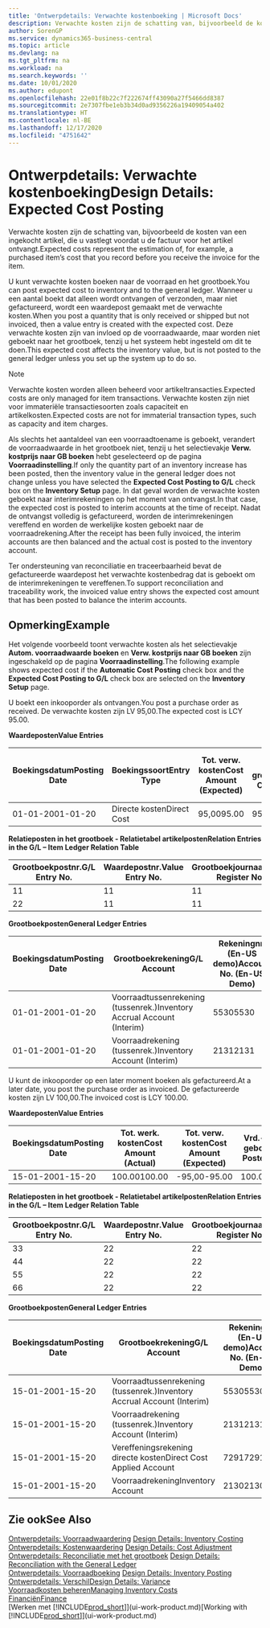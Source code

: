```yaml
---
title: 'Ontwerpdetails: Verwachte kostenboeking | Microsoft Docs'
description: Verwachte kosten zijn de schatting van, bijvoorbeeld de kosten van een ingekocht artikel, die u vastlegt voordat u de factuur voor het artikel ontvangt.
author: SorenGP
ms.service: dynamics365-business-central
ms.topic: article
ms.devlang: na
ms.tgt_pltfrm: na
ms.workload: na
ms.search.keywords: ''
ms.date: 10/01/2020
ms.author: edupont
ms.openlocfilehash: 22e01f8b22c7f222674ff43090a27f5466dd8387
ms.sourcegitcommit: 2e7307fbe1eb3b34d0ad9356226a19409054a402
ms.translationtype: HT
ms.contentlocale: nl-BE
ms.lasthandoff: 12/17/2020
ms.locfileid: "4751642"
---
```

# <a name="design-details-expected-cost-posting"></a><span data-ttu-id="3170b-103">Ontwerpdetails: Verwachte kostenboeking</span><span class="sxs-lookup"><span data-stu-id="3170b-103">Design Details: Expected Cost Posting</span></span>
<span data-ttu-id="3170b-104">Verwachte kosten zijn de schatting van, bijvoorbeeld de kosten van een ingekocht artikel, die u vastlegt voordat u de factuur voor het artikel ontvangt.</span><span class="sxs-lookup"><span data-stu-id="3170b-104">Expected costs represent the estimation of, for example, a purchased item’s cost that you record before you receive the invoice for the item.</span></span>  

 <span data-ttu-id="3170b-105">U kunt verwachte kosten boeken naar de voorraad en het grootboek.</span><span class="sxs-lookup"><span data-stu-id="3170b-105">You can post expected cost to inventory and to the general ledger.</span></span> <span data-ttu-id="3170b-106">Wanneer u een aantal boekt dat alleen wordt ontvangen of verzonden, maar niet gefactureerd, wordt een waardepost gemaakt met de verwachte kosten.</span><span class="sxs-lookup"><span data-stu-id="3170b-106">When you post a quantity that is only received or shipped but not invoiced, then a value entry is created with the expected cost.</span></span> <span data-ttu-id="3170b-107">Deze verwachte kosten zijn van invloed op de voorraadwaarde, maar worden niet geboekt naar het grootboek, tenzij u het systeem hebt ingesteld om dit te doen.</span><span class="sxs-lookup"><span data-stu-id="3170b-107">This expected cost affects the inventory value, but is not posted to the general ledger unless you set up the system up to do so.</span></span>  

> [!NOTE]  
>  <span data-ttu-id="3170b-108">Verwachte kosten worden alleen beheerd voor artikeltransacties.</span><span class="sxs-lookup"><span data-stu-id="3170b-108">Expected costs are only managed for item transactions.</span></span> <span data-ttu-id="3170b-109">Verwachte kosten zijn niet voor immateriële transactiesoorten zoals capaciteit en artikelkosten.</span><span class="sxs-lookup"><span data-stu-id="3170b-109">Expected costs are not for immaterial transaction types, such as capacity and item charges.</span></span>  

 <span data-ttu-id="3170b-110">Als slechts het aantaldeel van een voorraadtoename is geboekt, verandert de voorraadwaarde in het grootboek niet, tenzij u het selectievakje **Verw. kostprijs naar GB boeken** hebt geselecteerd op de pagina **Voorraadinstelling**.</span><span class="sxs-lookup"><span data-stu-id="3170b-110">If only the quantity part of an inventory increase has been posted, then the inventory value in the general ledger does not change unless you have selected the **Expected Cost Posting to G/L** check box on the **Inventory Setup** page.</span></span> <span data-ttu-id="3170b-111">In dat geval worden de verwachte kosten geboekt naar interimrekeningen op het moment van ontvangst.</span><span class="sxs-lookup"><span data-stu-id="3170b-111">In that case, the expected cost is posted to interim accounts at the time of receipt.</span></span> <span data-ttu-id="3170b-112">Nadat de ontvangst volledig is gefactureerd, worden de interimrekeningen vereffend en worden de werkelijke kosten geboekt naar de voorraadrekening.</span><span class="sxs-lookup"><span data-stu-id="3170b-112">After the receipt has been fully invoiced, the interim accounts are then balanced and the actual cost is posted to the inventory account.</span></span>  

 <span data-ttu-id="3170b-113">Ter ondersteuning van reconciliatie en traceerbaarheid bevat de gefactureerde waardepost het verwachte kostenbedrag dat is geboekt om de interimrekeningen te vereffenen.</span><span class="sxs-lookup"><span data-stu-id="3170b-113">To support reconciliation and traceability work, the invoiced value entry shows the expected cost amount that has been posted to balance the interim accounts.</span></span>  

## <a name="example"></a><span data-ttu-id="3170b-114">Opmerking</span><span class="sxs-lookup"><span data-stu-id="3170b-114">Example</span></span>  
 <span data-ttu-id="3170b-115">Het volgende voorbeeld toont verwachte kosten als het selectievakje **Autom. voorraadwaarde boeken** en **Verw. kostprijs naar GB boeken** zijn ingeschakeld op de pagina **Voorraadinstelling**.</span><span class="sxs-lookup"><span data-stu-id="3170b-115">The following example shows expected cost if the **Automatic Cost Posting** check box and the **Expected Cost Posting to G/L** check box are selected on the **Inventory Setup** page.</span></span>  

 <span data-ttu-id="3170b-116">U boekt een inkooporder als ontvangen.</span><span class="sxs-lookup"><span data-stu-id="3170b-116">You post a purchase order as received.</span></span> <span data-ttu-id="3170b-117">De verwachte kosten zijn LV 95,00.</span><span class="sxs-lookup"><span data-stu-id="3170b-117">The expected cost is LCY 95.00.</span></span>  

 <span data-ttu-id="3170b-118">**Waardeposten**</span><span class="sxs-lookup"><span data-stu-id="3170b-118">**Value Entries**</span></span>  

|<span data-ttu-id="3170b-119">Boekingsdatum</span><span class="sxs-lookup"><span data-stu-id="3170b-119">Posting Date</span></span>|<span data-ttu-id="3170b-120">Boekingssoort</span><span class="sxs-lookup"><span data-stu-id="3170b-120">Entry Type</span></span>|<span data-ttu-id="3170b-121">Tot. verw. kosten</span><span class="sxs-lookup"><span data-stu-id="3170b-121">Cost Amount (Expected)</span></span>|<span data-ttu-id="3170b-122">Verw. kostn geboekt nr grootbk</span><span class="sxs-lookup"><span data-stu-id="3170b-122">Expected Cost Posted to G/L</span></span>|<span data-ttu-id="3170b-123">Verwachte kosten</span><span class="sxs-lookup"><span data-stu-id="3170b-123">Expected Cost</span></span>|<span data-ttu-id="3170b-124">Artikelpostnr.</span><span class="sxs-lookup"><span data-stu-id="3170b-124">Item Ledger Entry No.</span></span>|<span data-ttu-id="3170b-125">Volgnummer</span><span class="sxs-lookup"><span data-stu-id="3170b-125">Entry No.</span></span>|  
|------------------|----------------|------------------------------|----------------------------------|-------------------|---------------------------|---------------|  
|<span data-ttu-id="3170b-126">01-01-20</span><span class="sxs-lookup"><span data-stu-id="3170b-126">01-01-20</span></span>|<span data-ttu-id="3170b-127">Directe kosten</span><span class="sxs-lookup"><span data-stu-id="3170b-127">Direct Cost</span></span>|<span data-ttu-id="3170b-128">95,00</span><span class="sxs-lookup"><span data-stu-id="3170b-128">95.00</span></span>|<span data-ttu-id="3170b-129">95,00</span><span class="sxs-lookup"><span data-stu-id="3170b-129">95.00</span></span>|<span data-ttu-id="3170b-130">Ja</span><span class="sxs-lookup"><span data-stu-id="3170b-130">Yes</span></span>|<span data-ttu-id="3170b-131">1</span><span class="sxs-lookup"><span data-stu-id="3170b-131">1</span></span>|<span data-ttu-id="3170b-132">1</span><span class="sxs-lookup"><span data-stu-id="3170b-132">1</span></span>|  

 <span data-ttu-id="3170b-133">**Relatieposten in het grootboek - Relatietabel artikelposten**</span><span class="sxs-lookup"><span data-stu-id="3170b-133">**Relation Entries in the G/L – Item Ledger Relation Table**</span></span>  

|<span data-ttu-id="3170b-134">Grootboekpostnr.</span><span class="sxs-lookup"><span data-stu-id="3170b-134">G/L Entry No.</span></span>|<span data-ttu-id="3170b-135">Waardepostnr.</span><span class="sxs-lookup"><span data-stu-id="3170b-135">Value Entry No.</span></span>|<span data-ttu-id="3170b-136">Grootboekjournaalnr.</span><span class="sxs-lookup"><span data-stu-id="3170b-136">G/L Register No.</span></span>|  
|--------------------|---------------------|-----------------------|  
|<span data-ttu-id="3170b-137">1</span><span class="sxs-lookup"><span data-stu-id="3170b-137">1</span></span>|<span data-ttu-id="3170b-138">1</span><span class="sxs-lookup"><span data-stu-id="3170b-138">1</span></span>|<span data-ttu-id="3170b-139">1</span><span class="sxs-lookup"><span data-stu-id="3170b-139">1</span></span>|  
|<span data-ttu-id="3170b-140">2</span><span class="sxs-lookup"><span data-stu-id="3170b-140">2</span></span>|<span data-ttu-id="3170b-141">1</span><span class="sxs-lookup"><span data-stu-id="3170b-141">1</span></span>|<span data-ttu-id="3170b-142">1</span><span class="sxs-lookup"><span data-stu-id="3170b-142">1</span></span>|  

 <span data-ttu-id="3170b-143">**Grootboekposten**</span><span class="sxs-lookup"><span data-stu-id="3170b-143">**General Ledger Entries**</span></span>  

|<span data-ttu-id="3170b-144">Boekingsdatum</span><span class="sxs-lookup"><span data-stu-id="3170b-144">Posting Date</span></span>|<span data-ttu-id="3170b-145">Grootboekrekening</span><span class="sxs-lookup"><span data-stu-id="3170b-145">G/L Account</span></span>|<span data-ttu-id="3170b-146">Rekeningnr. (En-US demo)</span><span class="sxs-lookup"><span data-stu-id="3170b-146">Account No. (En-US Demo)</span></span>|<span data-ttu-id="3170b-147">Bedrag</span><span class="sxs-lookup"><span data-stu-id="3170b-147">Amount</span></span>|<span data-ttu-id="3170b-148">Volgnummer</span><span class="sxs-lookup"><span data-stu-id="3170b-148">Entry No.</span></span>|  
|------------------|------------------|---------------------------------|------------|---------------|  
|<span data-ttu-id="3170b-149">01-01-20</span><span class="sxs-lookup"><span data-stu-id="3170b-149">01-01-20</span></span>|<span data-ttu-id="3170b-150">Voorraadtussenrekening (tussenrek.)</span><span class="sxs-lookup"><span data-stu-id="3170b-150">Inventory Accrual Account (Interim)</span></span>|<span data-ttu-id="3170b-151">5530</span><span class="sxs-lookup"><span data-stu-id="3170b-151">5530</span></span>|<span data-ttu-id="3170b-152">-95,00</span><span class="sxs-lookup"><span data-stu-id="3170b-152">-95.00</span></span>|<span data-ttu-id="3170b-153">2</span><span class="sxs-lookup"><span data-stu-id="3170b-153">2</span></span>|  
|<span data-ttu-id="3170b-154">01-01-20</span><span class="sxs-lookup"><span data-stu-id="3170b-154">01-01-20</span></span>|<span data-ttu-id="3170b-155">Voorraadrekening (tussenrek.)</span><span class="sxs-lookup"><span data-stu-id="3170b-155">Inventory Account (Interim)</span></span>|<span data-ttu-id="3170b-156">2131</span><span class="sxs-lookup"><span data-stu-id="3170b-156">2131</span></span>|<span data-ttu-id="3170b-157">95,00</span><span class="sxs-lookup"><span data-stu-id="3170b-157">95.00</span></span>|<span data-ttu-id="3170b-158">1</span><span class="sxs-lookup"><span data-stu-id="3170b-158">1</span></span>|  

 <span data-ttu-id="3170b-159">U kunt de inkooporder op een later moment boeken als gefactureerd.</span><span class="sxs-lookup"><span data-stu-id="3170b-159">At a later date, you post the purchase order as invoiced.</span></span> <span data-ttu-id="3170b-160">De gefactureerde kosten zijn LV 100,00.</span><span class="sxs-lookup"><span data-stu-id="3170b-160">The invoiced cost is LCY 100.00.</span></span>  

 <span data-ttu-id="3170b-161">**Waardeposten**</span><span class="sxs-lookup"><span data-stu-id="3170b-161">**Value Entries**</span></span>  

|<span data-ttu-id="3170b-162">Boekingsdatum</span><span class="sxs-lookup"><span data-stu-id="3170b-162">Posting Date</span></span>|<span data-ttu-id="3170b-163">Tot. werk. kosten</span><span class="sxs-lookup"><span data-stu-id="3170b-163">Cost Amount (Actual)</span></span>|<span data-ttu-id="3170b-164">Tot. verw. kosten</span><span class="sxs-lookup"><span data-stu-id="3170b-164">Cost Amount (Expected)</span></span>|<span data-ttu-id="3170b-165">Vrd.-waarde geboekt</span><span class="sxs-lookup"><span data-stu-id="3170b-165">Cost Posted to G/L</span></span>|<span data-ttu-id="3170b-166">Verwachte kosten</span><span class="sxs-lookup"><span data-stu-id="3170b-166">Expected Cost</span></span>|<span data-ttu-id="3170b-167">Artikelpostnr.</span><span class="sxs-lookup"><span data-stu-id="3170b-167">Item Ledger Entry No.</span></span>|<span data-ttu-id="3170b-168">Volgnummer</span><span class="sxs-lookup"><span data-stu-id="3170b-168">Entry No.</span></span>|  
|------------------|----------------------------|------------------------------|-------------------------|-------------------|---------------------------|---------------|  
|<span data-ttu-id="3170b-169">15-01-20</span><span class="sxs-lookup"><span data-stu-id="3170b-169">01-15-20</span></span>|<span data-ttu-id="3170b-170">100.00</span><span class="sxs-lookup"><span data-stu-id="3170b-170">100.00</span></span>|<span data-ttu-id="3170b-171">-95,00</span><span class="sxs-lookup"><span data-stu-id="3170b-171">-95.00</span></span>|<span data-ttu-id="3170b-172">100.00</span><span class="sxs-lookup"><span data-stu-id="3170b-172">100.00</span></span>|<span data-ttu-id="3170b-173">Nee</span><span class="sxs-lookup"><span data-stu-id="3170b-173">No</span></span>|<span data-ttu-id="3170b-174">1</span><span class="sxs-lookup"><span data-stu-id="3170b-174">1</span></span>|<span data-ttu-id="3170b-175">2</span><span class="sxs-lookup"><span data-stu-id="3170b-175">2</span></span>|  

 <span data-ttu-id="3170b-176">**Relatieposten in het grootboek - Relatietabel artikelposten**</span><span class="sxs-lookup"><span data-stu-id="3170b-176">**Relation Entries in the G/L – Item Ledger Relation Table**</span></span>  

|<span data-ttu-id="3170b-177">Grootboekpostnr.</span><span class="sxs-lookup"><span data-stu-id="3170b-177">G/L Entry No.</span></span>|<span data-ttu-id="3170b-178">Waardepostnr.</span><span class="sxs-lookup"><span data-stu-id="3170b-178">Value Entry No.</span></span>|<span data-ttu-id="3170b-179">Grootboekjournaalnr.</span><span class="sxs-lookup"><span data-stu-id="3170b-179">G/L Register No.</span></span>|  
|--------------------|---------------------|-----------------------|  
|<span data-ttu-id="3170b-180">3</span><span class="sxs-lookup"><span data-stu-id="3170b-180">3</span></span>|<span data-ttu-id="3170b-181">2</span><span class="sxs-lookup"><span data-stu-id="3170b-181">2</span></span>|<span data-ttu-id="3170b-182">2</span><span class="sxs-lookup"><span data-stu-id="3170b-182">2</span></span>|  
|<span data-ttu-id="3170b-183">4</span><span class="sxs-lookup"><span data-stu-id="3170b-183">4</span></span>|<span data-ttu-id="3170b-184">2</span><span class="sxs-lookup"><span data-stu-id="3170b-184">2</span></span>|<span data-ttu-id="3170b-185">2</span><span class="sxs-lookup"><span data-stu-id="3170b-185">2</span></span>|  
|<span data-ttu-id="3170b-186">5</span><span class="sxs-lookup"><span data-stu-id="3170b-186">5</span></span>|<span data-ttu-id="3170b-187">2</span><span class="sxs-lookup"><span data-stu-id="3170b-187">2</span></span>|<span data-ttu-id="3170b-188">2</span><span class="sxs-lookup"><span data-stu-id="3170b-188">2</span></span>|  
|<span data-ttu-id="3170b-189">6</span><span class="sxs-lookup"><span data-stu-id="3170b-189">6</span></span>|<span data-ttu-id="3170b-190">2</span><span class="sxs-lookup"><span data-stu-id="3170b-190">2</span></span>|<span data-ttu-id="3170b-191">2</span><span class="sxs-lookup"><span data-stu-id="3170b-191">2</span></span>|  

 <span data-ttu-id="3170b-192">**Grootboekposten**</span><span class="sxs-lookup"><span data-stu-id="3170b-192">**General Ledger Entries**</span></span>  

|<span data-ttu-id="3170b-193">Boekingsdatum</span><span class="sxs-lookup"><span data-stu-id="3170b-193">Posting Date</span></span>|<span data-ttu-id="3170b-194">Grootboekrekening</span><span class="sxs-lookup"><span data-stu-id="3170b-194">G/L Account</span></span>|<span data-ttu-id="3170b-195">Rekeningnr. (En-US demo)</span><span class="sxs-lookup"><span data-stu-id="3170b-195">Account No. (En-US Demo)</span></span>|<span data-ttu-id="3170b-196">Bedrag</span><span class="sxs-lookup"><span data-stu-id="3170b-196">Amount</span></span>|<span data-ttu-id="3170b-197">Volgnummer</span><span class="sxs-lookup"><span data-stu-id="3170b-197">Entry No.</span></span>|  
|------------------|------------------|---------------------------------|------------|---------------|  
|<span data-ttu-id="3170b-198">15-01-20</span><span class="sxs-lookup"><span data-stu-id="3170b-198">01-15-20</span></span>|<span data-ttu-id="3170b-199">Voorraadtussenrekening (tussenrek.)</span><span class="sxs-lookup"><span data-stu-id="3170b-199">Inventory Accrual Account (Interim)</span></span>|<span data-ttu-id="3170b-200">5530</span><span class="sxs-lookup"><span data-stu-id="3170b-200">5530</span></span>|<span data-ttu-id="3170b-201">95,00</span><span class="sxs-lookup"><span data-stu-id="3170b-201">95.00</span></span>|<span data-ttu-id="3170b-202">4</span><span class="sxs-lookup"><span data-stu-id="3170b-202">4</span></span>|  
|<span data-ttu-id="3170b-203">15-01-20</span><span class="sxs-lookup"><span data-stu-id="3170b-203">01-15-20</span></span>|<span data-ttu-id="3170b-204">Voorraadrekening (tussenrek.)</span><span class="sxs-lookup"><span data-stu-id="3170b-204">Inventory Account (Interim)</span></span>|<span data-ttu-id="3170b-205">2131</span><span class="sxs-lookup"><span data-stu-id="3170b-205">2131</span></span>|<span data-ttu-id="3170b-206">-95,00</span><span class="sxs-lookup"><span data-stu-id="3170b-206">-95.00</span></span>|<span data-ttu-id="3170b-207">3</span><span class="sxs-lookup"><span data-stu-id="3170b-207">3</span></span>|  
|<span data-ttu-id="3170b-208">15-01-20</span><span class="sxs-lookup"><span data-stu-id="3170b-208">01-15-20</span></span>|<span data-ttu-id="3170b-209">Vereffeningsrekening directe kosten</span><span class="sxs-lookup"><span data-stu-id="3170b-209">Direct Cost Applied Account</span></span>|<span data-ttu-id="3170b-210">7291</span><span class="sxs-lookup"><span data-stu-id="3170b-210">7291</span></span>|<span data-ttu-id="3170b-211">-100</span><span class="sxs-lookup"><span data-stu-id="3170b-211">-100</span></span>|<span data-ttu-id="3170b-212">6</span><span class="sxs-lookup"><span data-stu-id="3170b-212">6</span></span>|  
|<span data-ttu-id="3170b-213">15-01-20</span><span class="sxs-lookup"><span data-stu-id="3170b-213">01-15-20</span></span>|<span data-ttu-id="3170b-214">Voorraadrekening</span><span class="sxs-lookup"><span data-stu-id="3170b-214">Inventory Account</span></span>|<span data-ttu-id="3170b-215">2130</span><span class="sxs-lookup"><span data-stu-id="3170b-215">2130</span></span>|<span data-ttu-id="3170b-216">100</span><span class="sxs-lookup"><span data-stu-id="3170b-216">100</span></span>|<span data-ttu-id="3170b-217">5</span><span class="sxs-lookup"><span data-stu-id="3170b-217">5</span></span>|  

## <a name="see-also"></a><span data-ttu-id="3170b-218">Zie ook</span><span class="sxs-lookup"><span data-stu-id="3170b-218">See Also</span></span>
 <span data-ttu-id="3170b-219">[Ontwerpdetails: Voorraadwaardering](design-details-inventory-costing.md) </span><span class="sxs-lookup"><span data-stu-id="3170b-219">[Design Details: Inventory Costing](design-details-inventory-costing.md) </span></span>  
 <span data-ttu-id="3170b-220">[Ontwerpdetails: Kostenwaardering](design-details-cost-adjustment.md) </span><span class="sxs-lookup"><span data-stu-id="3170b-220">[Design Details: Cost Adjustment](design-details-cost-adjustment.md) </span></span>  
 <span data-ttu-id="3170b-221">[Ontwerpdetails: Reconciliatie met het grootboek](design-details-reconciliation-with-the-general-ledger.md) </span><span class="sxs-lookup"><span data-stu-id="3170b-221">[Design Details: Reconciliation with the General Ledger](design-details-reconciliation-with-the-general-ledger.md) </span></span>  
 <span data-ttu-id="3170b-222">[Ontwerpdetails: Voorraadboeking](design-details-inventory-posting.md) </span><span class="sxs-lookup"><span data-stu-id="3170b-222">[Design Details: Inventory Posting](design-details-inventory-posting.md) </span></span>  
 [<span data-ttu-id="3170b-223">Ontwerpdetails: Verschil</span><span class="sxs-lookup"><span data-stu-id="3170b-223">Design Details: Variance</span></span>](design-details-variance.md)  
 [<span data-ttu-id="3170b-224">Voorraadkosten beheren</span><span class="sxs-lookup"><span data-stu-id="3170b-224">Managing Inventory Costs</span></span>](finance-manage-inventory-costs.md)  
 [<span data-ttu-id="3170b-225">Financiën</span><span class="sxs-lookup"><span data-stu-id="3170b-225">Finance</span></span>](finance.md)  
 <span data-ttu-id="3170b-226">[Werken met [!INCLUDE[prod_short](includes/prod_short.md)]](ui-work-product.md)</span><span class="sxs-lookup"><span data-stu-id="3170b-226">[Working with [!INCLUDE[prod_short](includes/prod_short.md)]](ui-work-product.md)</span></span>
